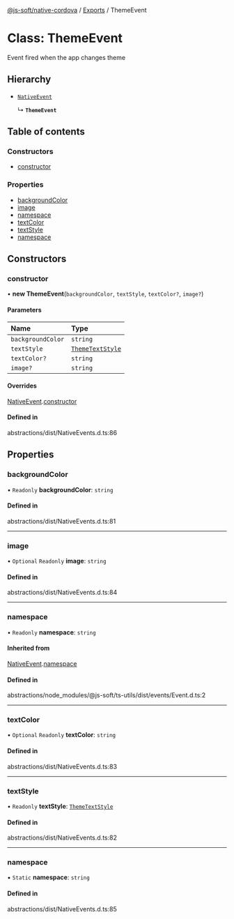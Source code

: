 [@js-soft/native-cordova](../README.md) / [Exports](../modules.md) / ThemeEvent

# Class: ThemeEvent

Event fired when the app changes theme

## Hierarchy

- [`NativeEvent`](NativeEvent.md)

  ↳ **`ThemeEvent`**

## Table of contents

### Constructors

- [constructor](ThemeEvent.md#constructor)

### Properties

- [backgroundColor](ThemeEvent.md#backgroundcolor)
- [image](ThemeEvent.md#image)
- [namespace](ThemeEvent.md#namespace)
- [textColor](ThemeEvent.md#textcolor)
- [textStyle](ThemeEvent.md#textstyle)
- [namespace](ThemeEvent.md#namespace)

## Constructors

### constructor

• **new ThemeEvent**(`backgroundColor`, `textStyle`, `textColor?`, `image?`)

#### Parameters

| Name | Type |
| :------ | :------ |
| `backgroundColor` | `string` |
| `textStyle` | [`ThemeTextStyle`](../enums/ThemeTextStyle.md) |
| `textColor?` | `string` |
| `image?` | `string` |

#### Overrides

[NativeEvent](NativeEvent.md).[constructor](NativeEvent.md#constructor)

#### Defined in

abstractions/dist/NativeEvents.d.ts:86

## Properties

### backgroundColor

• `Readonly` **backgroundColor**: `string`

#### Defined in

abstractions/dist/NativeEvents.d.ts:81

___

### image

• `Optional` `Readonly` **image**: `string`

#### Defined in

abstractions/dist/NativeEvents.d.ts:84

___

### namespace

• `Readonly` **namespace**: `string`

#### Inherited from

[NativeEvent](NativeEvent.md).[namespace](NativeEvent.md#namespace)

#### Defined in

abstractions/node_modules/@js-soft/ts-utils/dist/events/Event.d.ts:2

___

### textColor

• `Optional` `Readonly` **textColor**: `string`

#### Defined in

abstractions/dist/NativeEvents.d.ts:83

___

### textStyle

• `Readonly` **textStyle**: [`ThemeTextStyle`](../enums/ThemeTextStyle.md)

#### Defined in

abstractions/dist/NativeEvents.d.ts:82

___

### namespace

▪ `Static` **namespace**: `string`

#### Defined in

abstractions/dist/NativeEvents.d.ts:85
